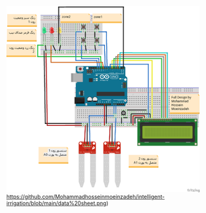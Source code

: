 ![not image](https://github.com/Mohammadhosseinmoeinzadeh/intelligent-irrigation/blob/main/data%20sheet.png)https://github.com/Mohammadhosseinmoeinzadeh/intelligent-irrigation/blob/main/data%20sheet.png)

